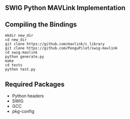 
SWIG Python MAVLink Implementation
----------------------------------

Compiling the Bindings
----------------------

```
mkdir new_dir
cd new_dir
git clone https://github.com/mavlink/c_library
git clone https://github.com/PenguPilot/swig-mavlink
cd swig-mavlink
python generate.py
make
cd tests
python test.py
```

Required Packages
-----------------

- Python headers
- SWIG
- GCC
- pkg-config
